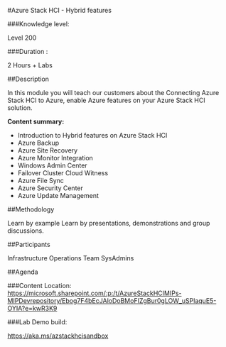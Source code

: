 #Azure Stack HCI - Hybrid features

###Knowledge level:

Level 200

###Duration : 

2 Hours + Labs

##Description

In this module you will teach our customers about the Connecting Azure Stack HCI to Azure, enable Azure features on your Azure Stack HCI solution.

**Content summary:**
- Introduction to Hybrid features on Azure Stack HCI
- Azure Backup
- Azure Site Recovery
- Azure Monitor Integration
- Windows Admin Center
- Failover Cluster Cloud Witness
- Azure File Sync
- Azure Security Center
- Azure Update Management






##Methodology

Learn by example
Learn by presentations, demonstrations and group discussions. 


##Participants

Infrastructure Operations Team
SysAdmins

##Agenda


###Content Location:
https://microsoft.sharepoint.com/:p:/t/AzureStackHCIMIPs-MIPDevrepository/Ebog7F4bEcJAloDoBMoFIZgBur0gLOW_uSPlaquE5-OYIA?e=kwR3K9

###Lab Demo build:

https://aka.ms/azstackhcisandbox 